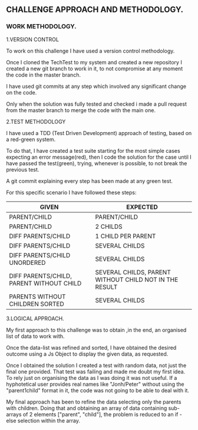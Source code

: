 ## CHALLENGE APPROACH AND METHODOLOGY. 

### WORK METHODOLOGY.

1.VERSION CONTROL

To work on this challenge I have used a version control methodology.

Once I cloned the TechTest to my system and created a new repository I created a new git branch to work in it, to not compromise at any moment the code in the master branch.

I have used git commits at any step which involved any significant change on the code.

Only when the solution was fully tested and checked i made a pull request from the master branch to merge the code with the main one.

2.TEST METHODOLOGY 

I have used a TDD (Test Driven Development) approach of testing, based on a red-green system.

To do that, I have created a test suite starting for the most simple cases expecting an error message(red), then I code the solution for the case until I have passed the test(green), trying, whenever is possible, to not break the previous test. 

A git commit explaining every step has been made at any green test.

For this specific scenario I have followed these steps:

GIVEN | EXPECTED
-- | --
PARENT/CHILD | PARENT/CHILD
PARENT/CHILD | 2 CHILDS
DIFF PARENTS/CHILD | 1 CHILD PER PARENT 
DIFF PARENTS/CHILD  | SEVERAL CHILDS
DIFF PARENTS/CHILD UNORDERED | SEVERAL CHILDS
DIFF PARENTS/CHILD, PARENT WITHOUT CHILD| SEVERAL CHILDS, PARENT WITHOUT CHILD NOT IN THE RESULT
PARENTS WITHOUT CHILDREN SORTED | SEVERAL CHILDS

3.LOGICAL APPROACH.

My first approach to this challenge was to obtain ,in the end, an organised list of data to work with.

Once the data-list was refined and sorted, I have obtained the desired outcome using a Js Object to display the given data, as requested.

Once I obtained the solution I created a test with random data, not just the final one provided. That test was failing and made me doubt  my first idea. To rely just on organising the data as I was doing it was not useful. If a hyphotetical user provides real names like "Jonh/Peter" without using the "parent1child" format in it, the code was not going to be able to deal with it.

My final approach has been to refine the data selecting only the parents with children. Doing that and obtaining an array of data containing sub-arrays of 2 elements ["parent", "child"],  the problem is reduced to an if - else selection within the array.
